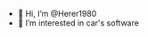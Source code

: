 - 👋 Hi, I’m @Herer1980
- 👀 I’m interested in car's software


<!---
Herer1980/Herer1980 is a ✨ special ✨ repository because its `README.md` (this file) appears on your GitHub profile.
You can click the Preview link to take a look at your changes.
--->
